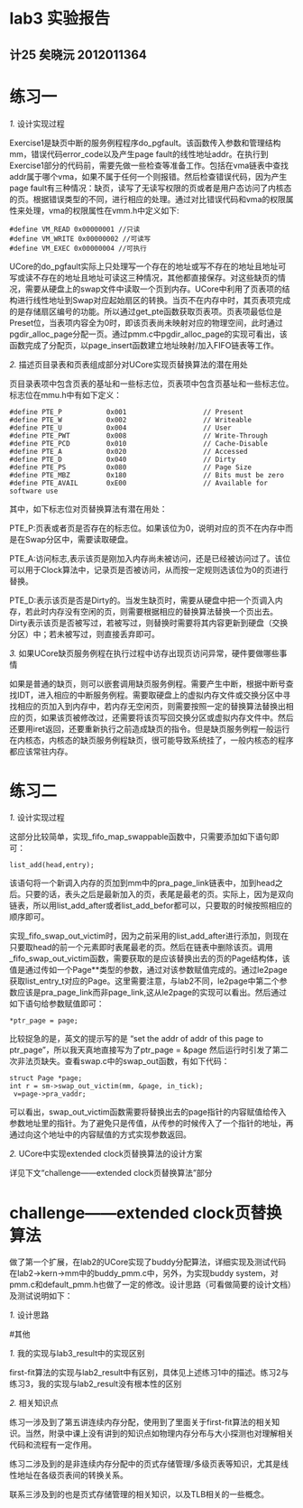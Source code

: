 lab3 实验报告
=======================
计25 矣晓沅 2012011364
-----------------------------------------
# 练习一
*1.*  设计实现过程

Exercise1是缺页中断的服务例程程序do_pgfault。该函数传入参数和管理结构mm，错误代码error_code以及产生page fault的线性地址addr。在执行到Exercise1部分的代码前，需要先做一些检查等准备工作。包括在vma链表中查找addr属于哪个vma，如果不属于任何一个则报错。然后检查错误代码，因为产生page fault有三种情况：缺页，读写了无读写权限的页或者是用户态访问了内核态的页。根据错误类型的不同，进行相应的处理。通过对比错误代码和vma的权限属性来处理，vma的权限属性在vmm.h中定义如下:

    #define VM_READ 0x00000001 //只读
    #define VM_WRITE 0x00000002 //可读写
    #define VM_EXEC 0x00000004 //可执行
    
UCore的do_pgfault实际上只处理写一个存在的地址或写不存在的地址且地址可写或读不存在的地址且地址可读这三种情况，其他都直接保存。对这些缺页的情况，需要从硬盘上的swap文件中读取一个页到内存。UCore中利用了页表项的结构进行线性地址到Swap对应起始扇区的转换。当页不在内存中时，其页表项完成的是存储扇区编号的功能。所以通过get_pte函数获取页表项。页表项最低位是Preset位，当表项内容全为0时，即该页表尚未映射对应的物理空间，此时通过pgdir_alloc_page分配一页。通过pmm.c中pgdir_alloc_page的实现可看出，该函数完成了分配页，以page_insert函数建立地址映射/加入FIFO链表等工作。


*2.* 描述页目录表和页表组成部分对UCore实现页替换算法的潜在用处

页目录表项中包含页表的基址和一些标志位，页表项中包含页基址和一些标志位。标志位在mmu.h中有如下定义：

    #define PTE_P           0x001                   // Present
    #define PTE_W           0x002                   // Writeable
    #define PTE_U           0x004                   // User
    #define PTE_PWT         0x008                   // Write-Through
    #define PTE_PCD         0x010                   // Cache-Disable
    #define PTE_A           0x020                   // Accessed
    #define PTE_D           0x040                   // Dirty
    #define PTE_PS          0x080                   // Page Size
    #define PTE_MBZ         0x180                   // Bits must be zero
    #define PTE_AVAIL       0xE00                   // Available for software use

其中，如下标志位对页替换算法有潜在用处：

PTE_P:页表或者页是否存在的标志位。如果该位为0，说明对应的页不在内存中而是在Swap分区中，需要读取硬盘。

PTE_A:访问标志,表示该页是刚加入内存尚未被访问，还是已经被访问过了。该位可以用于Clock算法中，记录页是否被访问，从而按一定规则选该位为0的页进行替换。

PTE_D:表示该页是否是Dirty的。当发生缺页时，需要从硬盘中把一个页调入内存，若此时内存没有空闲的页，则需要根据相应的替换算法替换一个页出去。Dirty表示该页是否被写过，若被写过，则替换时需要将其内容更新到硬盘（交换分区）中；若未被写过，则直接丢弃即可。

*3.* 如果UCore缺页服务例程在执行过程中访存出现页访问异常，硬件要做哪些事情

如果是普通的缺页，则可以嵌套调用缺页服务例程。需要产生中断，根据中断号查找IDT，进入相应的中断服务例程。需要取硬盘上的虚拟内存文件或交换分区中寻找相应的页加入到内存中，若内存无空闲页，则需要按照一定的替换算法替换出相应的页，如果该页被修改过，还需要将该页写回交换分区或虚拟内存文件中。然后还要用iret返回，还要重新执行之前造成缺页的指令。但是缺页服务例程一般运行在内核态，内核态的缺页服务例程缺页，很可能导致系统挂了，一般内核态的程序都应该常驻内存。

# 练习二

*1.* 设计实现过程

这部分比较简单，实现_fifo_map_swappable函数中，只需要添加如下语句即可：

    list_add(head,entry);

该语句将一个新调入内存的页加到mm中的pra_page_link链表中，加到head之后。只要的话，表头之后是最新加入的页，表尾是最老的页。实际上，因为是双向链表，所以用list_add_after或者list_add_befor都可以，只要取的时候按照相应的顺序即可。

实现_fifo_swap_out_victim时，因为之前采用的list_add_after进行添加，则现在只要取head的前一个元素即时表尾最老的页。然后在链表中删除该页。调用_fifo_swap_out_victim函数，需要获取的是应该替换出去的页的Page结构体，该值是通过传如一个Page**类型的参数，通过对该参数赋值完成的。通过le2page获取list_entry_t对应的Page。这里需要注意，与lab2不同，le2page中第二个参数应该是pra_page_link而非page_link,这从le2page的实现可以看出。然后通过如下语句给参数赋值即可：

    *ptr_page = page;
    
比较捉急的是，英文的提示写的是 “set the addr of addr of this page to ptr_page”，所以我天真地直接写为了ptr_page = &page 然后运行时引发了第二次非法页缺失。查看swap.c中的swap_out函数，有如下代码：

    struct Page *page;
    int r = sm->swap_out_victim(mm, &page, in_tick);    
     v=page->pra_vaddr;  
     
可以看出，swap_out_victim函数需要将替换出去的page指针的内容赋值给传入参数地址里的指针。为了避免只是传值，从传参的时候传入了一个指针的地址，再通过向这个地址中的内容赋值的方式实现参数返回。


*2.* UCore中实现extended clock页替换算法的设计方案

详见下文“challenge——extended clock页替换算法”部分

# challenge——extended clock页替换算法

做了第一个扩展，在lab2的UCore实现了buddy分配算法，详细实现及测试代码在lab2->kern->mm中的buddy_pmm.c中，另外，为实现buddy system，对pmm.c和default_pmm.h也做了一定的修改。设计思路（可看做简要的设计文档）及测试说明如下：

*1.* 设计思路



#其他

*1.* 我的实现与lab3_result中的实现区别

first-fit算法的实现与lab2_result中有区别，具体见上述练习1中的描述。练习2与练习3，我的实现与lab2_result没有根本性的区别

*2.* 相关知识点

练习一涉及到了第五讲连续内存分配，使用到了里面关于first-fit算法的相关知识。当然，附录中课上没有讲到的知识点如物理内存分布与大小探测也对理解相关代码和流程有一定作用。

练习二涉及到的是非连续内存分配中的页式存储管理/多级页表等知识，尤其是线性地址在各级页表间的转换关系。

联系三涉及到的也是页式存储管理的相关知识，以及TLB相关的一些概念。




 


